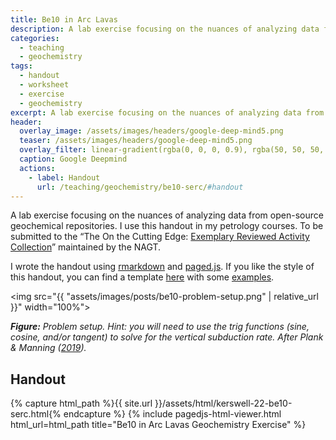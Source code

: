 ```yaml
---
title: Be10 in Arc Lavas
description: A lab exercise focusing on the nuances of analyzing data from open-source geochemical repositories.
categories:
  - teaching
  - geochemistry
tags:
  - handout
  - worksheet
  - exercise
  - geochemistry
excerpt: A lab exercise focusing on the nuances of analyzing data from open-source geochemical repositories.
header:
  overlay_image: /assets/images/headers/google-deep-mind5.png
  teaser: /assets/images/headers/google-deep-mind5.png
  overlay_filter: linear-gradient(rgba(0, 0, 0, 0.9), rgba(50, 50, 50, 0.5))
  caption: Google Deepmind
  actions:
    - label: Handout
      url: /teaching/geochemistry/be10-serc/#handout
---
```


A lab exercise focusing on the nuances of analyzing data from open-source geochemical repositories. I use this handout in my petrology courses. To be submitted to the “The On the Cutting Edge: [Exemplary Reviewed Activity Collection](https://serc.carleton.edu/teachearth/exemplary.html)” maintained by the NAGT.

I wrote the handout using [rmarkdown](https://rmarkdown.rstudio.com) and [paged.js](https://pagedjs.org). If you like the style of this handout, you can find a template [here](https://github.com/buchanankerswell/paged_handout) with some [examples](https://github.com/buchanankerswell/paged_handout/tree/main/examples).

<img src="{{ "assets/images/posts/be10-problem-setup.png" | relative_url }}" width="100%">

***Figure:*** *Problem setup. Hint: you will need to use the trig functions (sine, cosine, and/or tangent) to solve for the vertical subduction rate. After Plank & Manning ([2019](https://www.nature.com/articles/s41586-019-1643-z)).*

## Handout

{% capture html_path %}{{ site.url }}/assets/html/kerswell-22-be10-serc.html{% endcapture %}
{% include pagedjs-html-viewer.html
    html_url=html_path
    title="Be10 in Arc Lavas Geochemistry Exercise"
%}
